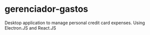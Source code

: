# gerenciador-gastos
Desktop application to manage personal credit card expenses. Using Electron.JS and React.JS
